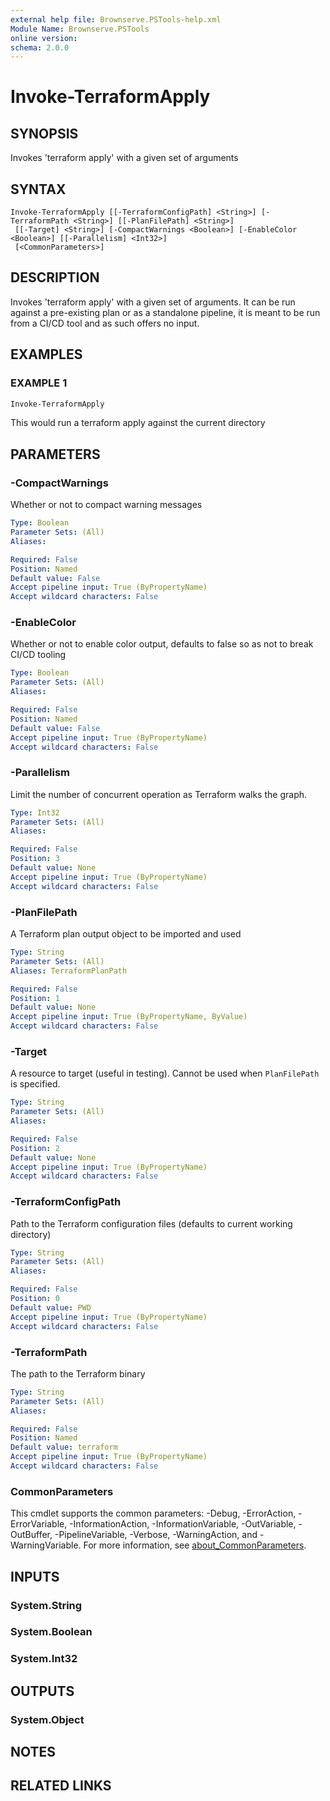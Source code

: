 ```yaml
---
external help file: Brownserve.PSTools-help.xml
Module Name: Brownserve.PSTools
online version:
schema: 2.0.0
---
```


# Invoke-TerraformApply

## SYNOPSIS
Invokes 'terraform apply' with a given set of arguments

## SYNTAX

```
Invoke-TerraformApply [[-TerraformConfigPath] <String>] [-TerraformPath <String>] [[-PlanFilePath] <String>]
 [[-Target] <String>] [-CompactWarnings <Boolean>] [-EnableColor <Boolean>] [[-Parallelism] <Int32>]
 [<CommonParameters>]
```

## DESCRIPTION
Invokes 'terraform apply' with a given set of arguments.
It can be run against a pre-existing plan or as a standalone pipeline, it is meant to be run from a CI/CD tool and as such offers no input.

## EXAMPLES

### EXAMPLE 1
```powershell
Invoke-TerraformApply
```

This would run a terraform apply against the current directory

## PARAMETERS

### -CompactWarnings
Whether or not to compact warning messages

```yaml
Type: Boolean
Parameter Sets: (All)
Aliases:

Required: False
Position: Named
Default value: False
Accept pipeline input: True (ByPropertyName)
Accept wildcard characters: False
```

### -EnableColor
Whether or not to enable color output, defaults to false so as not to break CI/CD tooling

```yaml
Type: Boolean
Parameter Sets: (All)
Aliases:

Required: False
Position: Named
Default value: False
Accept pipeline input: True (ByPropertyName)
Accept wildcard characters: False
```

### -Parallelism
Limit the number of concurrent operation as Terraform walks the graph.

```yaml
Type: Int32
Parameter Sets: (All)
Aliases:

Required: False
Position: 3
Default value: None
Accept pipeline input: True (ByPropertyName)
Accept wildcard characters: False
```

### -PlanFilePath
A Terraform plan output object to be imported and used

```yaml
Type: String
Parameter Sets: (All)
Aliases: TerraformPlanPath

Required: False
Position: 1
Default value: None
Accept pipeline input: True (ByPropertyName, ByValue)
Accept wildcard characters: False
```

### -Target
A resource to target (useful in testing).
Cannot be used when `PlanFilePath` is specified.

```yaml
Type: String
Parameter Sets: (All)
Aliases:

Required: False
Position: 2
Default value: None
Accept pipeline input: True (ByPropertyName)
Accept wildcard characters: False
```

### -TerraformConfigPath
Path to the Terraform configuration files (defaults to current working directory)

```yaml
Type: String
Parameter Sets: (All)
Aliases:

Required: False
Position: 0
Default value: PWD
Accept pipeline input: True (ByPropertyName)
Accept wildcard characters: False
```

### -TerraformPath
The path to the Terraform binary

```yaml
Type: String
Parameter Sets: (All)
Aliases:

Required: False
Position: Named
Default value: terraform
Accept pipeline input: True (ByPropertyName)
Accept wildcard characters: False
```

### CommonParameters
This cmdlet supports the common parameters: -Debug, -ErrorAction, -ErrorVariable, -InformationAction, -InformationVariable, -OutVariable, -OutBuffer, -PipelineVariable, -Verbose, -WarningAction, and -WarningVariable. For more information, see [about_CommonParameters](http://go.microsoft.com/fwlink/?LinkID=113216).

## INPUTS

### System.String
### System.Boolean
### System.Int32
## OUTPUTS

### System.Object
## NOTES

## RELATED LINKS
